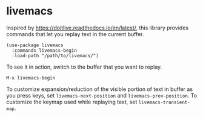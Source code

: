 livemacs
========

Inspired by https://doitlive.readthedocs.io/en/latest/, this library provides
commands that let you replay text in the current buffer. 

```elisp
(use-package livemacs
  :commands livemacs-begin
  :load-path "/path/to/livemacs/")
```

To see it in action, switch to the buffer that you want to replay.

```
M-x livemacs-begin
```

To customize expansion/reduction of the visible portion of text in buffer as
you press keys, set `livemacs-next-position` and `livemacs-prev-position`.
To customize the keymap used while replaying text, set
`livemacs-transient-map`.




